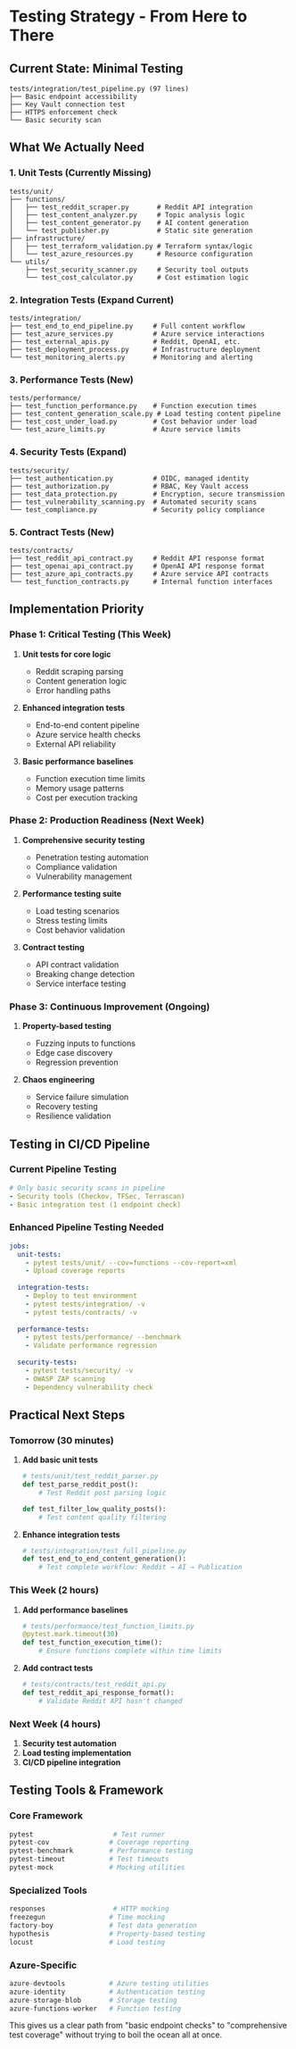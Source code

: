 # Testing Strategy - From Here to There

## Current State: Minimal Testing
```
tests/integration/test_pipeline.py (97 lines)
├── Basic endpoint accessibility 
├── Key Vault connection test
├── HTTPS enforcement check
└── Basic security scan
```

## What We Actually Need

### **1. Unit Tests (Currently Missing)**
```
tests/unit/
├── functions/
│   ├── test_reddit_scraper.py       # Reddit API integration
│   ├── test_content_analyzer.py     # Topic analysis logic
│   ├── test_content_generator.py    # AI content generation
│   └── test_publisher.py            # Static site generation
├── infrastructure/
│   ├── test_terraform_validation.py # Terraform syntax/logic
│   └── test_azure_resources.py      # Resource configuration
└── utils/
    ├── test_security_scanner.py     # Security tool outputs
    └── test_cost_calculator.py      # Cost estimation logic
```

### **2. Integration Tests (Expand Current)**
```
tests/integration/
├── test_end_to_end_pipeline.py     # Full content workflow
├── test_azure_services.py          # Azure service interactions  
├── test_external_apis.py           # Reddit, OpenAI, etc.
├── test_deployment_process.py      # Infrastructure deployment
└── test_monitoring_alerts.py       # Monitoring and alerting
```

### **3. Performance Tests (New)**
```
tests/performance/
├── test_function_performance.py    # Function execution times
├── test_content_generation_scale.py # Load testing content pipeline
├── test_cost_under_load.py         # Cost behavior under load
└── test_azure_limits.py            # Azure service limits
```

### **4. Security Tests (Expand)**
```
tests/security/
├── test_authentication.py          # OIDC, managed identity
├── test_authorization.py           # RBAC, Key Vault access
├── test_data_protection.py         # Encryption, secure transmission
├── test_vulnerability_scanning.py  # Automated security scans
└── test_compliance.py              # Security policy compliance
```

### **5. Contract Tests (New)**
```
tests/contracts/
├── test_reddit_api_contract.py     # Reddit API response format
├── test_openai_api_contract.py     # OpenAI API response format
├── test_azure_api_contracts.py     # Azure service API contracts
└── test_function_contracts.py      # Internal function interfaces
```

## Implementation Priority

### **Phase 1: Critical Testing (This Week)**
1. **Unit tests for core logic**
   - Reddit scraping parsing
   - Content generation logic
   - Error handling paths

2. **Enhanced integration tests**
   - End-to-end content pipeline
   - Azure service health checks
   - External API reliability

3. **Basic performance baselines**
   - Function execution time limits
   - Memory usage patterns
   - Cost per execution tracking

### **Phase 2: Production Readiness (Next Week)**
1. **Comprehensive security testing**
   - Penetration testing automation
   - Compliance validation
   - Vulnerability management

2. **Performance testing suite**
   - Load testing scenarios
   - Stress testing limits
   - Cost behavior validation

3. **Contract testing**
   - API contract validation
   - Breaking change detection
   - Service interface testing

### **Phase 3: Continuous Improvement (Ongoing)**
1. **Property-based testing**
   - Fuzzing inputs to functions
   - Edge case discovery
   - Regression prevention

2. **Chaos engineering**
   - Service failure simulation
   - Recovery testing
   - Resilience validation

## Testing in CI/CD Pipeline

### **Current Pipeline Testing**
```yaml
# Only basic security scans in pipeline
- Security tools (Checkov, TFSec, Terrascan)
- Basic integration test (1 endpoint check)
```

### **Enhanced Pipeline Testing Needed**
```yaml
jobs:
  unit-tests:
    - pytest tests/unit/ --cov=functions --cov-report=xml
    - Upload coverage reports
    
  integration-tests:
    - Deploy to test environment  
    - pytest tests/integration/ -v
    - pytest tests/contracts/ -v
    
  performance-tests:
    - pytest tests/performance/ --benchmark
    - Validate performance regression
    
  security-tests:
    - pytest tests/security/ -v
    - OWASP ZAP scanning
    - Dependency vulnerability check
```

## Practical Next Steps

### **Tomorrow (30 minutes)**
1. **Add basic unit tests**
   ```python
   # tests/unit/test_reddit_parser.py
   def test_parse_reddit_post():
       # Test Reddit post parsing logic
   
   def test_filter_low_quality_posts():
       # Test content quality filtering
   ```

2. **Enhance integration tests**
   ```python
   # tests/integration/test_full_pipeline.py
   def test_end_to_end_content_generation():
       # Test complete workflow: Reddit → AI → Publication
   ```

### **This Week (2 hours)**
1. **Add performance baselines**
   ```python
   # tests/performance/test_function_limits.py
   @pytest.mark.timeout(30)
   def test_function_execution_time():
       # Ensure functions complete within time limits
   ```

2. **Add contract tests**
   ```python
   # tests/contracts/test_reddit_api.py
   def test_reddit_api_response_format():
       # Validate Reddit API hasn't changed
   ```

### **Next Week (4 hours)**
1. **Security test automation**
2. **Load testing implementation** 
3. **CI/CD pipeline integration**

## Testing Tools & Framework

### **Core Framework**
```python
pytest                    # Test runner
pytest-cov               # Coverage reporting
pytest-benchmark         # Performance testing
pytest-timeout           # Test timeouts
pytest-mock              # Mocking utilities
```

### **Specialized Tools**
```python
responses                 # HTTP mocking
freezegun                # Time mocking  
factory-boy              # Test data generation
hypothesis               # Property-based testing
locust                   # Load testing
```

### **Azure-Specific**
```python
azure-devtools           # Azure testing utilities
azure-identity           # Authentication testing
azure-storage-blob       # Storage testing
azure-functions-worker   # Function testing
```

This gives us a clear path from "basic endpoint checks" to "comprehensive test coverage" without trying to boil the ocean all at once.
